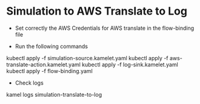 # Simulation to AWS Translate to Log

- Set correctly the AWS Credentials for AWS translate in the flow-binding file

- Run the following commands

kubectl apply -f simulation-source.kamelet.yaml
kubectl apply -f aws-translate-action.kamelet.yaml
kubectl apply -f log-sink.kamelet.yaml
kubectl apply -f flow-binding.yaml

- Check logs

kamel logs simulation-translate-to-log
